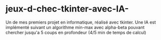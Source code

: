 # jeux-d-chec-tkinter-avec-IA-
Un de mes premiers projet en informatique, réalisé avec tkinter. Une IA est implémenté suivant un algorithme min-max avec alpha-beta pouvant chercher jusqu'a 5 coups en profondeur (4/5 min de temps de calcul)
